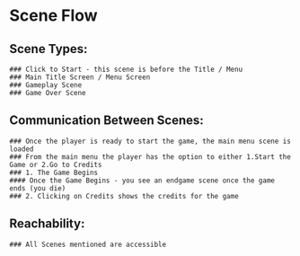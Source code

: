 # Scene Flow

## Scene Types: 
    ### Click to Start - this scene is before the Title / Menu
    ### Main Title Screen / Menu Screen
    ### Gameplay Scene
    ### Game Over Scene 

## Communication Between Scenes: 
    ### Once the player is ready to start the game, the main menu scene is loaded
    ### From the main menu the player has the option to either 1.Start the Game or 2.Go to Credits
    ### 1. The Game Begins 
    #### Once the Game Begins - you see an endgame scene once the game ends (you die)
    ### 2. Clicking on Credits shows the credits for the game
## Reachability: 
    ### All Scenes mentioned are accessible


